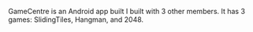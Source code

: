GameCentre is an Android app built I built with 3 other members. It has 3 games: SlidingTiles, Hangman, and 2048.
